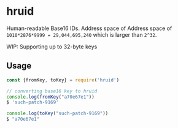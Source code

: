 # hruid

Human-readable Base16 IDs. Address space of Address space of `1010*2876*9999 = 29,044,695,240` which is larger than `2^32`.

WIP: Supporting up to 32-byte keys

## Usage
```js
const {fromKey, toKey} = require('hruid')

// converting base16 key to hruid
console.log(fromKey("a70e67e1"))
$ 'such-patch-9169'

console.log(toKey("such-patch-9169"))
$ "a70e67e1"
```